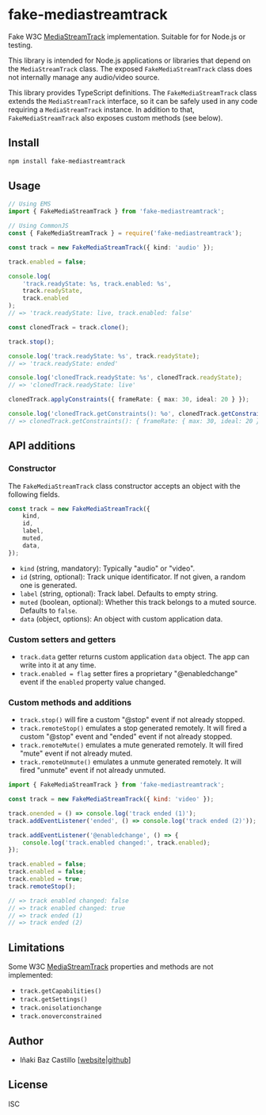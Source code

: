 # fake-mediastreamtrack

Fake W3C [MediaStreamTrack](https://www.w3.org/TR/mediacapture-streams/#mediastreamtrack) implementation. Suitable for for Node.js or testing.

This library is intended for Node.js applications or libraries that depend on the `MediaStreamTrack` class. The exposed `FakeMediaStreamTrack` class does not internally manage any audio/video source.

This library provides TypeScript definitions. The `FakeMediaStreamTrack` class extends the `MediaStreamTrack` interface, so it can be safely used in any code requiring a `MediaStreamTrack` instance. In addition to that, `FakeMediaStreamTrack` also exposes custom methods (see below).

## Install

```bash
npm install fake-mediastreamtrack
```

## Usage

```ts
// Using EMS
import { FakeMediaStreamTrack } from 'fake-mediastreamtrack';

// Using CommonJS
const { FakeMediaStreamTrack } = require('fake-mediastreamtrack');

const track = new FakeMediaStreamTrack({ kind: 'audio' });

track.enabled = false;

console.log(
	'track.readyState: %s, track.enabled: %s',
	track.readyState,
	track.enabled
);
// => 'track.readyState: live, track.enabled: false'

const clonedTrack = track.clone();

track.stop();

console.log('track.readyState: %s', track.readyState);
// => 'track.readyState: ended'

console.log('clonedTrack.readyState: %s', clonedTrack.readyState);
// => 'clonedTrack.readyState: live'

clonedTrack.applyConstraints({ frameRate: { max: 30, ideal: 20 } });

console.log('clonedTrack.getConstraints(): %o', clonedTrack.getConstraints());
// => clonedTrack.getConstraints(): { frameRate: { max: 30, ideal: 20 } }
```

## API additions

### Constructor

The `FakeMediaStreamTrack` class constructor accepts an object with the following fields.

```js
const track = new FakeMediaStreamTrack({
	kind,
	id,
	label,
	muted,
	data,
});
```

- `kind` (string, mandatory): Typically "audio" or "video".
- `id` (string, optional): Track unique identificator. If not given, a random one is generated.
- `label` (string, optional): Track label. Defaults to empty string.
- `muted` (boolean, optional): Whether this track belongs to a muted source. Defaults to `false`.
- `data` (object, options): An object with custom application data.

### Custom setters and getters

- `track.data` getter returns custom application `data` object. The app can write into it at any time.
- `track.enabled = flag` setter fires a proprietary "@enabledchange" event if the `enabled` property value changed.

### Custom methods and additions

- `track.stop()` will fire a custom "@stop" event if not already stopped.
- `track.remoteStop()` emulates a stop generated remotely. It will fired a custom "@stop" event and "ended" event if not already stopped.
- `track.remoteMute()` emulates a mute generated remotely. It will fired "mute" event if not already muted.
- `track.remoteUnmute()` emulates a unmute generated remotely. It will fired "unmute" event if not already unmuted.

```js
import { FakeMediaStreamTrack } from 'fake-mediastreamtrack';

const track = new FakeMediaStreamTrack({ kind: 'video' });

track.onended = () => console.log('track ended (1)');
track.addEventListener('ended', () => console.log('track ended (2)'));

track.addEventListener('@enabledchange', () => {
	console.log('track.enabled changed:', track.enabled);
});

track.enabled = false;
track.enabled = false;
track.enabled = true;
track.remoteStop();

// => track enabled changed: false
// => track enabled changed: true
// => track ended (1)
// => track ended (2)
```

## Limitations

Some W3C [MediaStreamTrack](https://www.w3.org/TR/mediacapture-streams/#mediastreamtrack) properties and methods are not implemented:

- `track.getCapabilities()`
- `track.getSettings()`
- `track.onisolationchange`
- `track.onoverconstrained`

## Author

- Iñaki Baz Castillo [[website](https://inakibaz.me)|[github](https://github.com/ibc/)]

## License

ISC
